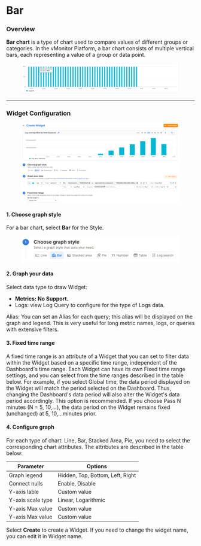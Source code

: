 # Bar

### Overview

**Bar chart** is a type of chart used to compare values of different groups or categories. In the vMonitor Platform, a bar chart consists of multiple vertical bars, each representing a value of a group or data point.

<figure><img src="../../../../.gitbook/assets/image (58) (1).png" alt=""><figcaption></figcaption></figure>

***

### Widget Configuration

<figure><img src="../../../../.gitbook/assets/image (59) (1).png" alt=""><figcaption></figcaption></figure>

#### 1. Choose graph style

For a bar chart, select **Bar** for the Style.

<figure><img src="../../../../.gitbook/assets/image (60) (1).png" alt=""><figcaption></figcaption></figure>

#### 2. Graph your data

Select data type to draw Widget:

* **Metrics: No Support.**
* Logs: view Log Query to configure for the type of Logs data.

Alias: You can set an Alias for each query; this alias will be displayed on the graph and legend. This is very useful for long metric names, logs, or queries with extensive filters.

#### 3. Fixed time range

A fixed time range is an attribute of a Widget that you can set to filter data within the Widget based on a specific time range, independent of the Dashboard's time range. Each Widget can have its own Fixed time range settings, and you can select from the time ranges described in the table below. For example, if you select Global time, the data period displayed on the Widget will match the period selected on the Dashboard. Thus, changing the Dashboard's data period will also alter the Widget's data period accordingly. This option is recommended. If you choose Pass N minutes (N = 5, 10,...), the data period on the Widget remains fixed (unchanged) at 5, 10,...minutes prior.

#### 4. Configure graph

For each type of chart: Line, Bar, Stacked Area, Pie, you need to select the corresponding chart attributes. The attributes are described in the table below:

| **Parameter**     | **Options**                      |
| ----------------- | -------------------------------- |
| Graph legend      | Hidden, Top, Bottom, Left, Right |
| Connect nulls     | Enable, Disable                  |
| Y-axis lable      | Custom value                     |
| Y-axis scale type | Linear, Logarithmic              |
| Y-axis Max value  | Custom value                     |
| Y-axis Max value  | Custom value                     |

Select **Create** to create a Widget. If you need to change the widget name, you can edit it in Widget name.
